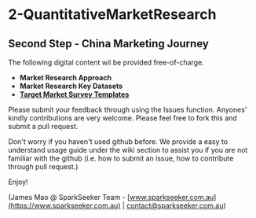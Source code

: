# 2-QuantitativeMarketResearch

## Second Step - China Marketing Journey

The following digital content wil be provided free-of-charge.

* **Market Research Approach**
* **Market Research Key Datasets**
* **[Target Market Survey Templates](https://github.com/SparkSeeker-AU/2-QuantitativeMarketResearch/tree/master/Target%20Market%20Survey%20Templates)**

Please submit your feedback through using the Issues function.
Anyones' kindly contributions are very welcome. Please feel free to fork this and submit a pull request.

Don't worry if you haven't used github before. We provide a easy to understand usage guide under the wiki section to assist you if you are not familiar with the github (i.e. how to submit an issue, how to contribute through pull request.)

Enjoy!

(James Mao @ SparkSeeker Team - [www.sparkseeker.com.au](https://www.sparkseeker.com.au) | [contact@sparkseeker.com.au](mailto:contact@sparkseeker.com.au))
